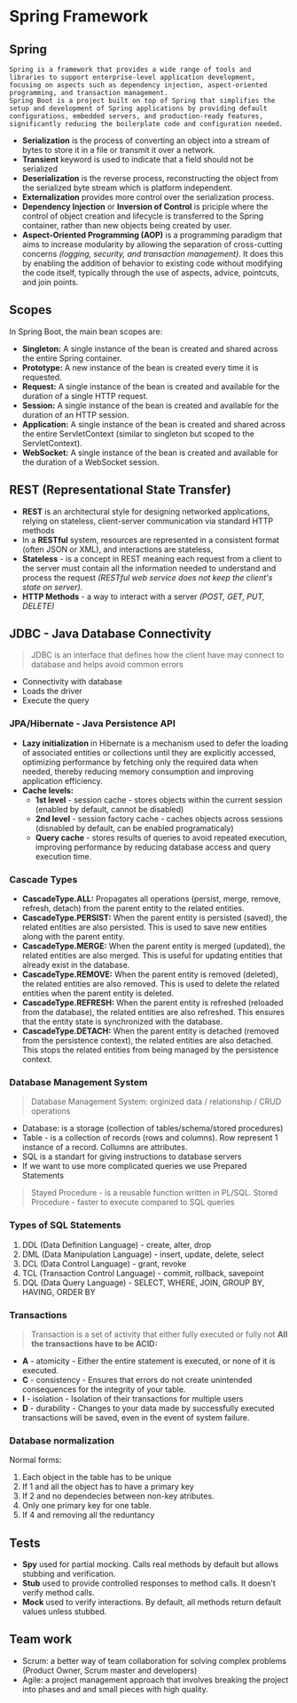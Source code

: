 # Spring Framework
## Spring
```
Spring is a framework that provides a wide range of tools and libraries to support enterprise-level application development, focusing on aspects such as dependency injection, aspect-oriented programming, and transaction management. 
Spring Boot is a project built on top of Spring that simplifies the setup and development of Spring applications by providing default configurations, embedded servers, and production-ready features, significantly reducing the boilerplate code and configuration needed.
```
- **Serialization** is the process of converting an object into a stream of bytes to store it in a file or transmit it over a network. 
- **Transient** keyword is used to indicate that a field should not be serialized
- **Deserialization** is the reverse process, reconstructing the object from the serialized byte stream which is platform independent.
- **Externalization** provides more control over the serialization process.
- **Dependency Injection** or **Inversion of Control** is priciple where the control of object creation and lifecycle is transferred to the Spring container, rather than new objects being created by user.
- **Aspect-Oriented Programming (AOP)** is a programming paradigm that aims to increase modularity by allowing the separation of cross-cutting concerns *(logging, security, and transaction management)*. It does this by enabling the addition of behavior to existing code without modifying the code itself, typically through the use of aspects, advice, pointcuts, and join points.
## Scopes
In Spring Boot, the main bean scopes are:
- **Singleton:** A single instance of the bean is created and shared across the entire Spring container.
- **Prototype:** A new instance of the bean is created every time it is requested.
- **Request:** A single instance of the bean is created and available for the duration of a single HTTP request.
- **Session:** A single instance of the bean is created and available for the duration of an HTTP session.
- **Application:** A single instance of the bean is created and shared across the entire ServletContext (similar to singleton but scoped to the ServletContext).
- **WebSocket:** A single instance of the bean is created and available for the duration of a WebSocket session.
## REST (Representational State Transfer)
- **REST** is an architectural style for designing networked applications, relying on stateless, client-server communication via standard HTTP methods
- In a **RESTful** system, resources are represented in a consistent format (often JSON or XML), and interactions are stateless, 
- **Stateless** - is a concept in REST meaning each request from a client to the server must contain all the information needed to understand and process the request *(RESTful web service does not keep the client's state on server)*.
- **HTTP Methods** - a way to interact with a server *(POST, GET, PUT, DELETE)*
## JDBC - Java Database Connectivity
> JDBC is an interface that defines how the client have may connect to database and helps avoid common errors
- Connectivity with database
- Loads the driver
- Execute the query
### JPA/Hibernate - Java Persistence API
- **Lazy initialization** in Hibernate is a mechanism used to defer the loading of associated entities or collections until they are explicitly accessed, optimizing performance by fetching only the required data when needed, thereby reducing memory consumption and improving application efficiency.
- **Cache levels:**
    - **1st level** - session cache - stores objects within the current session (enabled by default, cannot be disabled)
    - **2nd level** - session factory cache - caches objects across sessions (disnabled by default, can be enabled programaticaly)
    - **Query cache** - stores results of queries to avoid repeated execution, improving performance by reducing database access and query execution time.
### Cascade Types
- **CascadeType.ALL:** Propagates all operations (persist, merge, remove, refresh, detach) from the parent entity to the related entities.
- **CascadeType.PERSIST:** When the parent entity is persisted (saved), the related entities are also persisted. This is used to save new entities along with the parent entity.
- **CascadeType.MERGE:** When the parent entity is merged (updated), the related entities are also merged. This is useful for updating entities that already exist in the database.
- **CascadeType.REMOVE:** When the parent entity is removed (deleted), the related entities are also removed. This is used to delete the related entities when the parent entity is deleted.
- **CascadeType.REFRESH:** When the parent entity is refreshed (reloaded from the database), the related entities are also refreshed. This ensures that the entity state is synchronized with the database.
- **CascadeType.DETACH:** When the parent entity is detached (removed from the persistence context), the related entities are also detached. This stops the related entities from being managed by the persistence context.
### Database Management System
> Database Management System: orginized data / relationship / CRUD operations
- Database: is a storage (collection of tables/schema/stored procedures)
- Table - is a collection of records (rows and columns). Row represent 1 instance of a record. Collumns are attributes.
- SQL is a standart for giving instructions to database servers
- If we want to use more complicated queries we use Prepared Statements
> Stayed Procedure - is a reusable function written in PL/SQL.
> Stored Procedure - faster to execute compared to SQL queries
### Types of SQL Statements
1) DDL (Data Definition Language) - create, alter, drop
2) DML (Data Manipulation Language) - insert, update, delete, select
3) DCL (Data Control Language) - grant, revoke
4) TCL (Transaction Control Language) - commit, rollback, savepoint
5) DQL (Data Query Language) - SELECT, WHERE, JOIN, GROUP BY, HAVING, ORDER BY
### Transactions
> Transaction is a set of activity that either fully executed or fully not
**All the transactions have to be ACID:**
- **A** - atomicity - Either the entire statement is executed, or none of it is executed.
- **C** - consistency - Ensures that errors do not create unintended consequences for the integrity of your table.
- **I** - isolation - Isolation of their transactions for multiple users
- **D** - durability - Changes to your data made by successfully executed transactions will be saved, even in the event of system failure.
### Database normalization
Normal forms:
1. Each object in the table has to be unique 
2. If 1 and all the object has to have a primary key 
3. If 2 and no dependecies between non-key atributes. 
4. Only one primary key for one table. 
5. If 4 and removing all the reduntancy
## Tests
- **Spy** used for partial mocking. Calls real methods by default but allows stubbing and verification.
- **Stub** used to provide controlled responses to method calls. It doesn't verify method calls.
- **Mock** used to verify interactions. By default, all methods return default values unless stubbed.
## Team work
- Scrum: a better way of team collaboration for solving complex problems (Product Owner, Scrum master and developers)
- Agile: a project management approach that involves breaking the project into phases and and small pieces with high quality.

